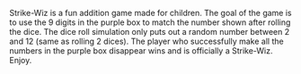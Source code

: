 Strike-Wiz is a fun addition game made for children. The goal of the game is to use
the 9 digits in the purple box to match the number shown after rolling the dice. The
dice roll simulation only puts out a random number between 2 and 12 (same as rolling
  2 dices). The player who successfully make all the numbers in the purple box disappear
  wins and is officially a Strike-Wiz. Enjoy.  
